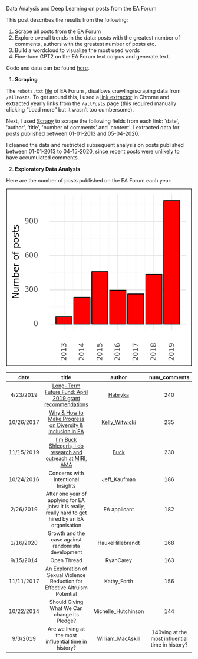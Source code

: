 Data Analysis and Deep Learning on posts from the EA Forum

This post describes the results from the following:
1)	Scrape all posts from the EA Forum
2)	Explore overall trends in the data: posts with the greatest number of comments, authors with the greatest number of posts etc.
3)	Build a wordcloud to visualize the most used words
4)	Fine-tune GPT2 on the EA Forum text corpus and generate text.

Code and data can be found [here](https://github.com/anishazaveri/ea_forum).


1. __Scraping__

The `robots.txt` [file](https://forum.effectivealtruism.org/robots.txt) of EA Forum , disallows crawling/scraping data from `/allPosts`. To get around this, I used a [link extractor](https://chrome.google.com/webstore/detail/link-klipper-extract-all/fahollcgofmpnehocdgofnhkkchiekoo?hl=en) in Chrome and extracted yearly links from the `/allPosts` page (this required manually clicking “Load more” but it wasn’t too cumbersome). 

Next, I used [Scrapy](https://scrapy.org/) to scrape the following fields from each link: 'date', 'author', 'title', 'number of comments' and 'content'. I extracted data for posts published between 01-01-2013 and 05-04-2020.  

I cleaned the data and restricted subsequent analysis on posts published between 01-01-2013 to 04-15-2020, since  recent posts were unlikely to have accumulated comments.

2)	__Exploratory Data Analysis__

Here are the number of posts published on the EA Forum each year:

![](https://raw.githubusercontent.com/anishazaveri/ea_forum/master/out/images/posts_year.png)






**date**|**title**|**author**|**num\_comments**
:-----:|:-----:|:-----:|:-----:
4/23/2019|[Long-Term Future Fund: April 2019 grant recommendations](https://forum.effectivealtruism.org/posts/CJJDwgyqT4gXktq6g/long-term-future-fund-april-2019-grant-recommendations)|[Habryka](https://forum.effectivealtruism.org/users/habryka)|240
10/26/2017|[Why & How to Make Progress on Diversity & Inclusion in EA](https://forum.effectivealtruism.org/posts/YCPc4qTSoyuj54ZZK/why-and-how-to-make-progress-on-diversity-and-inclusion-in)|[Kelly\_Witwicki](https://forum.effectivealtruism.org/users/kelly_witwicki)|235
11/15/2019|[I'm Buck Shlegeris, I do research and outreach at MIRI, AMA](https://forum.effectivealtruism.org/posts/tDk57GhrdK54TWzPY/i-m-buck-shlegeris-i-do-research-and-outreach-at-miri-ama)|[Buck](https://forum.effectivealtruism.org/users/buck)|230
10/24/2016|Concerns with Intentional Insights|Jeff\_Kaufman|186
2/26/2019|After one year of applying for EA jobs: It is really, really hard to get hired by an EA organisation|EA applicant|182
1/16/2020|Growth and the case against randomista development|HaukeHillebrandt|168
9/15/2014|Open Thread|RyanCarey|163
11/11/2017|An Exploration of Sexual Violence Reduction for Effective Altruism Potential|Kathy\_Forth|156
10/22/2014|Should Giving What We Can change its Pledge? |Michelle\_Hutchinson|144
9/3/2019|Are we living at the most influential time in history?|William\_MacAskill|140ving at the most influential time in history?|140





